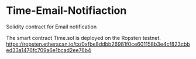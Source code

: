 # Time-Email-Notifiaction
 Solidity contract for Email notification

The smart contract Time.sol is deployed on the Ropsten testnet.
https://ropsten.etherscan.io/tx/0xfbe8ddbb26981f0ce601158b3e4cf823cbbed33a1476fc709a6e1bcad2ee76b4
